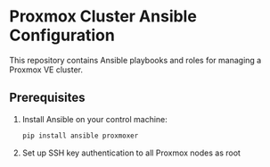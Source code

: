 # Proxmox Cluster Ansible Configuration

This repository contains Ansible playbooks and roles for managing a Proxmox VE cluster.

## Prerequisites

1. Install Ansible on your control machine:

   ```bash
   pip install ansible proxmoxer
   ```

2. Set up SSH key authentication to all Proxmox nodes as root
